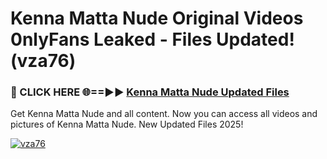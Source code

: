 # Kenna Matta Nude Original Videos 0nlyFans Leaked - Files Updated! (vza76)

<h3>🔴 CLICK HERE 🌐==►► <a href="https://tinyurl.com/yrmya6cz" rel="nofollow">Kenna Matta Nude Updated Files</a></h3>

Get Kenna Matta Nude and all content. Now you can access all videos and pictures of Kenna Matta Nude. New Updated Files 2025!

[![vza76](https://i.imgur.com/FMdXYCs.gif)](https://tinyurl.com/yrmya6cz)
